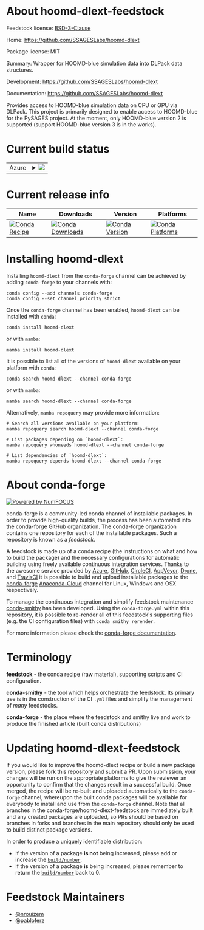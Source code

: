 About hoomd-dlext-feedstock
===========================

Feedstock license: [BSD-3-Clause](https://github.com/conda-forge/hoomd-dlext-feedstock/blob/main/LICENSE.txt)

Home: https://github.com/SSAGESLabs/hoomd-dlext

Package license: MIT

Summary: Wrapper for HOOMD-blue simulation data into DLPack data structures.

Development: https://github.com/SSAGESLabs/hoomd-dlext

Documentation: https://github.com/SSAGESLabs/hoomd-dlext

Provides access to HOOMD-blue simulation data on CPU or GPU via DLPack.
This project is primarily designed to enable access to HOOMD-blue for
the PySAGES project. At the moment, only HOOMD-blue version 2 is supported
(support HOOMD-blue version 3 is in the works).


Current build status
====================


<table>
    
  <tr>
    <td>Azure</td>
    <td>
      <details>
        <summary>
          <a href="https://dev.azure.com/conda-forge/feedstock-builds/_build/latest?definitionId=17749&branchName=main">
            <img src="https://dev.azure.com/conda-forge/feedstock-builds/_apis/build/status/hoomd-dlext-feedstock?branchName=main">
          </a>
        </summary>
        <table>
          <thead><tr><th>Variant</th><th>Status</th></tr></thead>
          <tbody><tr>
              <td>linux_64_cuda_compiler_version11.2cxx_compiler_version10hoomdv2python3.10.____cpythonpython_implcpython</td>
              <td>
                <a href="https://dev.azure.com/conda-forge/feedstock-builds/_build/latest?definitionId=17749&branchName=main">
                  <img src="https://dev.azure.com/conda-forge/feedstock-builds/_apis/build/status/hoomd-dlext-feedstock?branchName=main&jobName=linux&configuration=linux%20linux_64_cuda_compiler_version11.2cxx_compiler_version10hoomdv2python3.10.____cpythonpython_implcpython" alt="variant">
                </a>
              </td>
            </tr><tr>
              <td>linux_64_cuda_compiler_version11.2cxx_compiler_version10hoomdv2python3.11.____cpythonpython_implcpython</td>
              <td>
                <a href="https://dev.azure.com/conda-forge/feedstock-builds/_build/latest?definitionId=17749&branchName=main">
                  <img src="https://dev.azure.com/conda-forge/feedstock-builds/_apis/build/status/hoomd-dlext-feedstock?branchName=main&jobName=linux&configuration=linux%20linux_64_cuda_compiler_version11.2cxx_compiler_version10hoomdv2python3.11.____cpythonpython_implcpython" alt="variant">
                </a>
              </td>
            </tr><tr>
              <td>linux_64_cuda_compiler_version11.2cxx_compiler_version10hoomdv2python3.8.____cpythonpython_implcpython</td>
              <td>
                <a href="https://dev.azure.com/conda-forge/feedstock-builds/_build/latest?definitionId=17749&branchName=main">
                  <img src="https://dev.azure.com/conda-forge/feedstock-builds/_apis/build/status/hoomd-dlext-feedstock?branchName=main&jobName=linux&configuration=linux%20linux_64_cuda_compiler_version11.2cxx_compiler_version10hoomdv2python3.8.____cpythonpython_implcpython" alt="variant">
                </a>
              </td>
            </tr><tr>
              <td>linux_64_cuda_compiler_version11.2cxx_compiler_version10hoomdv2python3.9.____cpythonpython_implcpython</td>
              <td>
                <a href="https://dev.azure.com/conda-forge/feedstock-builds/_build/latest?definitionId=17749&branchName=main">
                  <img src="https://dev.azure.com/conda-forge/feedstock-builds/_apis/build/status/hoomd-dlext-feedstock?branchName=main&jobName=linux&configuration=linux%20linux_64_cuda_compiler_version11.2cxx_compiler_version10hoomdv2python3.9.____cpythonpython_implcpython" alt="variant">
                </a>
              </td>
            </tr><tr>
              <td>linux_64_cuda_compiler_version11.2cxx_compiler_version10hoomdv3python3.10.____cpythonpython_implcpython</td>
              <td>
                <a href="https://dev.azure.com/conda-forge/feedstock-builds/_build/latest?definitionId=17749&branchName=main">
                  <img src="https://dev.azure.com/conda-forge/feedstock-builds/_apis/build/status/hoomd-dlext-feedstock?branchName=main&jobName=linux&configuration=linux%20linux_64_cuda_compiler_version11.2cxx_compiler_version10hoomdv3python3.10.____cpythonpython_implcpython" alt="variant">
                </a>
              </td>
            </tr><tr>
              <td>linux_64_cuda_compiler_version11.2cxx_compiler_version10hoomdv3python3.11.____cpythonpython_implcpython</td>
              <td>
                <a href="https://dev.azure.com/conda-forge/feedstock-builds/_build/latest?definitionId=17749&branchName=main">
                  <img src="https://dev.azure.com/conda-forge/feedstock-builds/_apis/build/status/hoomd-dlext-feedstock?branchName=main&jobName=linux&configuration=linux%20linux_64_cuda_compiler_version11.2cxx_compiler_version10hoomdv3python3.11.____cpythonpython_implcpython" alt="variant">
                </a>
              </td>
            </tr><tr>
              <td>linux_64_cuda_compiler_version11.2cxx_compiler_version10hoomdv3python3.8.____cpythonpython_implcpython</td>
              <td>
                <a href="https://dev.azure.com/conda-forge/feedstock-builds/_build/latest?definitionId=17749&branchName=main">
                  <img src="https://dev.azure.com/conda-forge/feedstock-builds/_apis/build/status/hoomd-dlext-feedstock?branchName=main&jobName=linux&configuration=linux%20linux_64_cuda_compiler_version11.2cxx_compiler_version10hoomdv3python3.8.____cpythonpython_implcpython" alt="variant">
                </a>
              </td>
            </tr><tr>
              <td>linux_64_cuda_compiler_version11.2cxx_compiler_version10hoomdv3python3.9.____cpythonpython_implcpython</td>
              <td>
                <a href="https://dev.azure.com/conda-forge/feedstock-builds/_build/latest?definitionId=17749&branchName=main">
                  <img src="https://dev.azure.com/conda-forge/feedstock-builds/_apis/build/status/hoomd-dlext-feedstock?branchName=main&jobName=linux&configuration=linux%20linux_64_cuda_compiler_version11.2cxx_compiler_version10hoomdv3python3.9.____cpythonpython_implcpython" alt="variant">
                </a>
              </td>
            </tr><tr>
              <td>linux_64_cuda_compiler_version11.2cxx_compiler_version10hoomdv4python3.10.____cpythonpython_implcpython</td>
              <td>
                <a href="https://dev.azure.com/conda-forge/feedstock-builds/_build/latest?definitionId=17749&branchName=main">
                  <img src="https://dev.azure.com/conda-forge/feedstock-builds/_apis/build/status/hoomd-dlext-feedstock?branchName=main&jobName=linux&configuration=linux%20linux_64_cuda_compiler_version11.2cxx_compiler_version10hoomdv4python3.10.____cpythonpython_implcpython" alt="variant">
                </a>
              </td>
            </tr><tr>
              <td>linux_64_cuda_compiler_version11.2cxx_compiler_version10hoomdv4python3.11.____cpythonpython_implcpython</td>
              <td>
                <a href="https://dev.azure.com/conda-forge/feedstock-builds/_build/latest?definitionId=17749&branchName=main">
                  <img src="https://dev.azure.com/conda-forge/feedstock-builds/_apis/build/status/hoomd-dlext-feedstock?branchName=main&jobName=linux&configuration=linux%20linux_64_cuda_compiler_version11.2cxx_compiler_version10hoomdv4python3.11.____cpythonpython_implcpython" alt="variant">
                </a>
              </td>
            </tr><tr>
              <td>linux_64_cuda_compiler_version11.2cxx_compiler_version10hoomdv4python3.8.____cpythonpython_implcpython</td>
              <td>
                <a href="https://dev.azure.com/conda-forge/feedstock-builds/_build/latest?definitionId=17749&branchName=main">
                  <img src="https://dev.azure.com/conda-forge/feedstock-builds/_apis/build/status/hoomd-dlext-feedstock?branchName=main&jobName=linux&configuration=linux%20linux_64_cuda_compiler_version11.2cxx_compiler_version10hoomdv4python3.8.____cpythonpython_implcpython" alt="variant">
                </a>
              </td>
            </tr><tr>
              <td>linux_64_cuda_compiler_version11.2cxx_compiler_version10hoomdv4python3.9.____cpythonpython_implcpython</td>
              <td>
                <a href="https://dev.azure.com/conda-forge/feedstock-builds/_build/latest?definitionId=17749&branchName=main">
                  <img src="https://dev.azure.com/conda-forge/feedstock-builds/_apis/build/status/hoomd-dlext-feedstock?branchName=main&jobName=linux&configuration=linux%20linux_64_cuda_compiler_version11.2cxx_compiler_version10hoomdv4python3.9.____cpythonpython_implcpython" alt="variant">
                </a>
              </td>
            </tr><tr>
              <td>linux_64_cuda_compiler_version12.0cxx_compiler_version12hoomdv2python3.10.____cpythonpython_implcpython</td>
              <td>
                <a href="https://dev.azure.com/conda-forge/feedstock-builds/_build/latest?definitionId=17749&branchName=main">
                  <img src="https://dev.azure.com/conda-forge/feedstock-builds/_apis/build/status/hoomd-dlext-feedstock?branchName=main&jobName=linux&configuration=linux%20linux_64_cuda_compiler_version12.0cxx_compiler_version12hoomdv2python3.10.____cpythonpython_implcpython" alt="variant">
                </a>
              </td>
            </tr><tr>
              <td>linux_64_cuda_compiler_version12.0cxx_compiler_version12hoomdv2python3.11.____cpythonpython_implcpython</td>
              <td>
                <a href="https://dev.azure.com/conda-forge/feedstock-builds/_build/latest?definitionId=17749&branchName=main">
                  <img src="https://dev.azure.com/conda-forge/feedstock-builds/_apis/build/status/hoomd-dlext-feedstock?branchName=main&jobName=linux&configuration=linux%20linux_64_cuda_compiler_version12.0cxx_compiler_version12hoomdv2python3.11.____cpythonpython_implcpython" alt="variant">
                </a>
              </td>
            </tr><tr>
              <td>linux_64_cuda_compiler_version12.0cxx_compiler_version12hoomdv2python3.8.____cpythonpython_implcpython</td>
              <td>
                <a href="https://dev.azure.com/conda-forge/feedstock-builds/_build/latest?definitionId=17749&branchName=main">
                  <img src="https://dev.azure.com/conda-forge/feedstock-builds/_apis/build/status/hoomd-dlext-feedstock?branchName=main&jobName=linux&configuration=linux%20linux_64_cuda_compiler_version12.0cxx_compiler_version12hoomdv2python3.8.____cpythonpython_implcpython" alt="variant">
                </a>
              </td>
            </tr><tr>
              <td>linux_64_cuda_compiler_version12.0cxx_compiler_version12hoomdv2python3.9.____cpythonpython_implcpython</td>
              <td>
                <a href="https://dev.azure.com/conda-forge/feedstock-builds/_build/latest?definitionId=17749&branchName=main">
                  <img src="https://dev.azure.com/conda-forge/feedstock-builds/_apis/build/status/hoomd-dlext-feedstock?branchName=main&jobName=linux&configuration=linux%20linux_64_cuda_compiler_version12.0cxx_compiler_version12hoomdv2python3.9.____cpythonpython_implcpython" alt="variant">
                </a>
              </td>
            </tr><tr>
              <td>linux_64_cuda_compiler_version12.0cxx_compiler_version12hoomdv3python3.10.____cpythonpython_implcpython</td>
              <td>
                <a href="https://dev.azure.com/conda-forge/feedstock-builds/_build/latest?definitionId=17749&branchName=main">
                  <img src="https://dev.azure.com/conda-forge/feedstock-builds/_apis/build/status/hoomd-dlext-feedstock?branchName=main&jobName=linux&configuration=linux%20linux_64_cuda_compiler_version12.0cxx_compiler_version12hoomdv3python3.10.____cpythonpython_implcpython" alt="variant">
                </a>
              </td>
            </tr><tr>
              <td>linux_64_cuda_compiler_version12.0cxx_compiler_version12hoomdv3python3.11.____cpythonpython_implcpython</td>
              <td>
                <a href="https://dev.azure.com/conda-forge/feedstock-builds/_build/latest?definitionId=17749&branchName=main">
                  <img src="https://dev.azure.com/conda-forge/feedstock-builds/_apis/build/status/hoomd-dlext-feedstock?branchName=main&jobName=linux&configuration=linux%20linux_64_cuda_compiler_version12.0cxx_compiler_version12hoomdv3python3.11.____cpythonpython_implcpython" alt="variant">
                </a>
              </td>
            </tr><tr>
              <td>linux_64_cuda_compiler_version12.0cxx_compiler_version12hoomdv3python3.8.____cpythonpython_implcpython</td>
              <td>
                <a href="https://dev.azure.com/conda-forge/feedstock-builds/_build/latest?definitionId=17749&branchName=main">
                  <img src="https://dev.azure.com/conda-forge/feedstock-builds/_apis/build/status/hoomd-dlext-feedstock?branchName=main&jobName=linux&configuration=linux%20linux_64_cuda_compiler_version12.0cxx_compiler_version12hoomdv3python3.8.____cpythonpython_implcpython" alt="variant">
                </a>
              </td>
            </tr><tr>
              <td>linux_64_cuda_compiler_version12.0cxx_compiler_version12hoomdv3python3.9.____cpythonpython_implcpython</td>
              <td>
                <a href="https://dev.azure.com/conda-forge/feedstock-builds/_build/latest?definitionId=17749&branchName=main">
                  <img src="https://dev.azure.com/conda-forge/feedstock-builds/_apis/build/status/hoomd-dlext-feedstock?branchName=main&jobName=linux&configuration=linux%20linux_64_cuda_compiler_version12.0cxx_compiler_version12hoomdv3python3.9.____cpythonpython_implcpython" alt="variant">
                </a>
              </td>
            </tr><tr>
              <td>linux_64_cuda_compiler_version12.0cxx_compiler_version12hoomdv4python3.10.____cpythonpython_implcpython</td>
              <td>
                <a href="https://dev.azure.com/conda-forge/feedstock-builds/_build/latest?definitionId=17749&branchName=main">
                  <img src="https://dev.azure.com/conda-forge/feedstock-builds/_apis/build/status/hoomd-dlext-feedstock?branchName=main&jobName=linux&configuration=linux%20linux_64_cuda_compiler_version12.0cxx_compiler_version12hoomdv4python3.10.____cpythonpython_implcpython" alt="variant">
                </a>
              </td>
            </tr><tr>
              <td>linux_64_cuda_compiler_version12.0cxx_compiler_version12hoomdv4python3.11.____cpythonpython_implcpython</td>
              <td>
                <a href="https://dev.azure.com/conda-forge/feedstock-builds/_build/latest?definitionId=17749&branchName=main">
                  <img src="https://dev.azure.com/conda-forge/feedstock-builds/_apis/build/status/hoomd-dlext-feedstock?branchName=main&jobName=linux&configuration=linux%20linux_64_cuda_compiler_version12.0cxx_compiler_version12hoomdv4python3.11.____cpythonpython_implcpython" alt="variant">
                </a>
              </td>
            </tr><tr>
              <td>linux_64_cuda_compiler_version12.0cxx_compiler_version12hoomdv4python3.8.____cpythonpython_implcpython</td>
              <td>
                <a href="https://dev.azure.com/conda-forge/feedstock-builds/_build/latest?definitionId=17749&branchName=main">
                  <img src="https://dev.azure.com/conda-forge/feedstock-builds/_apis/build/status/hoomd-dlext-feedstock?branchName=main&jobName=linux&configuration=linux%20linux_64_cuda_compiler_version12.0cxx_compiler_version12hoomdv4python3.8.____cpythonpython_implcpython" alt="variant">
                </a>
              </td>
            </tr><tr>
              <td>linux_64_cuda_compiler_version12.0cxx_compiler_version12hoomdv4python3.9.____cpythonpython_implcpython</td>
              <td>
                <a href="https://dev.azure.com/conda-forge/feedstock-builds/_build/latest?definitionId=17749&branchName=main">
                  <img src="https://dev.azure.com/conda-forge/feedstock-builds/_apis/build/status/hoomd-dlext-feedstock?branchName=main&jobName=linux&configuration=linux%20linux_64_cuda_compiler_version12.0cxx_compiler_version12hoomdv4python3.9.____cpythonpython_implcpython" alt="variant">
                </a>
              </td>
            </tr><tr>
              <td>linux_64_cuda_compiler_versionNonecxx_compiler_version12hoomdv2python3.10.____cpythonpython_implcpython</td>
              <td>
                <a href="https://dev.azure.com/conda-forge/feedstock-builds/_build/latest?definitionId=17749&branchName=main">
                  <img src="https://dev.azure.com/conda-forge/feedstock-builds/_apis/build/status/hoomd-dlext-feedstock?branchName=main&jobName=linux&configuration=linux%20linux_64_cuda_compiler_versionNonecxx_compiler_version12hoomdv2python3.10.____cpythonpython_implcpython" alt="variant">
                </a>
              </td>
            </tr><tr>
              <td>linux_64_cuda_compiler_versionNonecxx_compiler_version12hoomdv2python3.11.____cpythonpython_implcpython</td>
              <td>
                <a href="https://dev.azure.com/conda-forge/feedstock-builds/_build/latest?definitionId=17749&branchName=main">
                  <img src="https://dev.azure.com/conda-forge/feedstock-builds/_apis/build/status/hoomd-dlext-feedstock?branchName=main&jobName=linux&configuration=linux%20linux_64_cuda_compiler_versionNonecxx_compiler_version12hoomdv2python3.11.____cpythonpython_implcpython" alt="variant">
                </a>
              </td>
            </tr><tr>
              <td>linux_64_cuda_compiler_versionNonecxx_compiler_version12hoomdv2python3.8.____cpythonpython_implcpython</td>
              <td>
                <a href="https://dev.azure.com/conda-forge/feedstock-builds/_build/latest?definitionId=17749&branchName=main">
                  <img src="https://dev.azure.com/conda-forge/feedstock-builds/_apis/build/status/hoomd-dlext-feedstock?branchName=main&jobName=linux&configuration=linux%20linux_64_cuda_compiler_versionNonecxx_compiler_version12hoomdv2python3.8.____cpythonpython_implcpython" alt="variant">
                </a>
              </td>
            </tr><tr>
              <td>linux_64_cuda_compiler_versionNonecxx_compiler_version12hoomdv2python3.9.____cpythonpython_implcpython</td>
              <td>
                <a href="https://dev.azure.com/conda-forge/feedstock-builds/_build/latest?definitionId=17749&branchName=main">
                  <img src="https://dev.azure.com/conda-forge/feedstock-builds/_apis/build/status/hoomd-dlext-feedstock?branchName=main&jobName=linux&configuration=linux%20linux_64_cuda_compiler_versionNonecxx_compiler_version12hoomdv2python3.9.____cpythonpython_implcpython" alt="variant">
                </a>
              </td>
            </tr><tr>
              <td>linux_64_cuda_compiler_versionNonecxx_compiler_version12hoomdv3python3.10.____cpythonpython_implcpython</td>
              <td>
                <a href="https://dev.azure.com/conda-forge/feedstock-builds/_build/latest?definitionId=17749&branchName=main">
                  <img src="https://dev.azure.com/conda-forge/feedstock-builds/_apis/build/status/hoomd-dlext-feedstock?branchName=main&jobName=linux&configuration=linux%20linux_64_cuda_compiler_versionNonecxx_compiler_version12hoomdv3python3.10.____cpythonpython_implcpython" alt="variant">
                </a>
              </td>
            </tr><tr>
              <td>linux_64_cuda_compiler_versionNonecxx_compiler_version12hoomdv3python3.11.____cpythonpython_implcpython</td>
              <td>
                <a href="https://dev.azure.com/conda-forge/feedstock-builds/_build/latest?definitionId=17749&branchName=main">
                  <img src="https://dev.azure.com/conda-forge/feedstock-builds/_apis/build/status/hoomd-dlext-feedstock?branchName=main&jobName=linux&configuration=linux%20linux_64_cuda_compiler_versionNonecxx_compiler_version12hoomdv3python3.11.____cpythonpython_implcpython" alt="variant">
                </a>
              </td>
            </tr><tr>
              <td>linux_64_cuda_compiler_versionNonecxx_compiler_version12hoomdv3python3.8.____cpythonpython_implcpython</td>
              <td>
                <a href="https://dev.azure.com/conda-forge/feedstock-builds/_build/latest?definitionId=17749&branchName=main">
                  <img src="https://dev.azure.com/conda-forge/feedstock-builds/_apis/build/status/hoomd-dlext-feedstock?branchName=main&jobName=linux&configuration=linux%20linux_64_cuda_compiler_versionNonecxx_compiler_version12hoomdv3python3.8.____cpythonpython_implcpython" alt="variant">
                </a>
              </td>
            </tr><tr>
              <td>linux_64_cuda_compiler_versionNonecxx_compiler_version12hoomdv3python3.9.____cpythonpython_implcpython</td>
              <td>
                <a href="https://dev.azure.com/conda-forge/feedstock-builds/_build/latest?definitionId=17749&branchName=main">
                  <img src="https://dev.azure.com/conda-forge/feedstock-builds/_apis/build/status/hoomd-dlext-feedstock?branchName=main&jobName=linux&configuration=linux%20linux_64_cuda_compiler_versionNonecxx_compiler_version12hoomdv3python3.9.____cpythonpython_implcpython" alt="variant">
                </a>
              </td>
            </tr><tr>
              <td>linux_64_cuda_compiler_versionNonecxx_compiler_version12hoomdv4python3.10.____cpythonpython_implcpython</td>
              <td>
                <a href="https://dev.azure.com/conda-forge/feedstock-builds/_build/latest?definitionId=17749&branchName=main">
                  <img src="https://dev.azure.com/conda-forge/feedstock-builds/_apis/build/status/hoomd-dlext-feedstock?branchName=main&jobName=linux&configuration=linux%20linux_64_cuda_compiler_versionNonecxx_compiler_version12hoomdv4python3.10.____cpythonpython_implcpython" alt="variant">
                </a>
              </td>
            </tr><tr>
              <td>linux_64_cuda_compiler_versionNonecxx_compiler_version12hoomdv4python3.11.____cpythonpython_implcpython</td>
              <td>
                <a href="https://dev.azure.com/conda-forge/feedstock-builds/_build/latest?definitionId=17749&branchName=main">
                  <img src="https://dev.azure.com/conda-forge/feedstock-builds/_apis/build/status/hoomd-dlext-feedstock?branchName=main&jobName=linux&configuration=linux%20linux_64_cuda_compiler_versionNonecxx_compiler_version12hoomdv4python3.11.____cpythonpython_implcpython" alt="variant">
                </a>
              </td>
            </tr><tr>
              <td>linux_64_cuda_compiler_versionNonecxx_compiler_version12hoomdv4python3.8.____cpythonpython_implcpython</td>
              <td>
                <a href="https://dev.azure.com/conda-forge/feedstock-builds/_build/latest?definitionId=17749&branchName=main">
                  <img src="https://dev.azure.com/conda-forge/feedstock-builds/_apis/build/status/hoomd-dlext-feedstock?branchName=main&jobName=linux&configuration=linux%20linux_64_cuda_compiler_versionNonecxx_compiler_version12hoomdv4python3.8.____cpythonpython_implcpython" alt="variant">
                </a>
              </td>
            </tr><tr>
              <td>linux_64_cuda_compiler_versionNonecxx_compiler_version12hoomdv4python3.9.____cpythonpython_implcpython</td>
              <td>
                <a href="https://dev.azure.com/conda-forge/feedstock-builds/_build/latest?definitionId=17749&branchName=main">
                  <img src="https://dev.azure.com/conda-forge/feedstock-builds/_apis/build/status/hoomd-dlext-feedstock?branchName=main&jobName=linux&configuration=linux%20linux_64_cuda_compiler_versionNonecxx_compiler_version12hoomdv4python3.9.____cpythonpython_implcpython" alt="variant">
                </a>
              </td>
            </tr><tr>
              <td>osx_64_hoomdv2python3.10.____cpythonpython_implcpython</td>
              <td>
                <a href="https://dev.azure.com/conda-forge/feedstock-builds/_build/latest?definitionId=17749&branchName=main">
                  <img src="https://dev.azure.com/conda-forge/feedstock-builds/_apis/build/status/hoomd-dlext-feedstock?branchName=main&jobName=osx&configuration=osx%20osx_64_hoomdv2python3.10.____cpythonpython_implcpython" alt="variant">
                </a>
              </td>
            </tr><tr>
              <td>osx_64_hoomdv2python3.11.____cpythonpython_implcpython</td>
              <td>
                <a href="https://dev.azure.com/conda-forge/feedstock-builds/_build/latest?definitionId=17749&branchName=main">
                  <img src="https://dev.azure.com/conda-forge/feedstock-builds/_apis/build/status/hoomd-dlext-feedstock?branchName=main&jobName=osx&configuration=osx%20osx_64_hoomdv2python3.11.____cpythonpython_implcpython" alt="variant">
                </a>
              </td>
            </tr><tr>
              <td>osx_64_hoomdv2python3.8.____cpythonpython_implcpython</td>
              <td>
                <a href="https://dev.azure.com/conda-forge/feedstock-builds/_build/latest?definitionId=17749&branchName=main">
                  <img src="https://dev.azure.com/conda-forge/feedstock-builds/_apis/build/status/hoomd-dlext-feedstock?branchName=main&jobName=osx&configuration=osx%20osx_64_hoomdv2python3.8.____cpythonpython_implcpython" alt="variant">
                </a>
              </td>
            </tr><tr>
              <td>osx_64_hoomdv2python3.9.____cpythonpython_implcpython</td>
              <td>
                <a href="https://dev.azure.com/conda-forge/feedstock-builds/_build/latest?definitionId=17749&branchName=main">
                  <img src="https://dev.azure.com/conda-forge/feedstock-builds/_apis/build/status/hoomd-dlext-feedstock?branchName=main&jobName=osx&configuration=osx%20osx_64_hoomdv2python3.9.____cpythonpython_implcpython" alt="variant">
                </a>
              </td>
            </tr><tr>
              <td>osx_64_hoomdv3python3.10.____cpythonpython_implcpython</td>
              <td>
                <a href="https://dev.azure.com/conda-forge/feedstock-builds/_build/latest?definitionId=17749&branchName=main">
                  <img src="https://dev.azure.com/conda-forge/feedstock-builds/_apis/build/status/hoomd-dlext-feedstock?branchName=main&jobName=osx&configuration=osx%20osx_64_hoomdv3python3.10.____cpythonpython_implcpython" alt="variant">
                </a>
              </td>
            </tr><tr>
              <td>osx_64_hoomdv3python3.11.____cpythonpython_implcpython</td>
              <td>
                <a href="https://dev.azure.com/conda-forge/feedstock-builds/_build/latest?definitionId=17749&branchName=main">
                  <img src="https://dev.azure.com/conda-forge/feedstock-builds/_apis/build/status/hoomd-dlext-feedstock?branchName=main&jobName=osx&configuration=osx%20osx_64_hoomdv3python3.11.____cpythonpython_implcpython" alt="variant">
                </a>
              </td>
            </tr><tr>
              <td>osx_64_hoomdv3python3.8.____cpythonpython_implcpython</td>
              <td>
                <a href="https://dev.azure.com/conda-forge/feedstock-builds/_build/latest?definitionId=17749&branchName=main">
                  <img src="https://dev.azure.com/conda-forge/feedstock-builds/_apis/build/status/hoomd-dlext-feedstock?branchName=main&jobName=osx&configuration=osx%20osx_64_hoomdv3python3.8.____cpythonpython_implcpython" alt="variant">
                </a>
              </td>
            </tr><tr>
              <td>osx_64_hoomdv3python3.9.____cpythonpython_implcpython</td>
              <td>
                <a href="https://dev.azure.com/conda-forge/feedstock-builds/_build/latest?definitionId=17749&branchName=main">
                  <img src="https://dev.azure.com/conda-forge/feedstock-builds/_apis/build/status/hoomd-dlext-feedstock?branchName=main&jobName=osx&configuration=osx%20osx_64_hoomdv3python3.9.____cpythonpython_implcpython" alt="variant">
                </a>
              </td>
            </tr><tr>
              <td>osx_64_hoomdv4python3.10.____cpythonpython_implcpython</td>
              <td>
                <a href="https://dev.azure.com/conda-forge/feedstock-builds/_build/latest?definitionId=17749&branchName=main">
                  <img src="https://dev.azure.com/conda-forge/feedstock-builds/_apis/build/status/hoomd-dlext-feedstock?branchName=main&jobName=osx&configuration=osx%20osx_64_hoomdv4python3.10.____cpythonpython_implcpython" alt="variant">
                </a>
              </td>
            </tr><tr>
              <td>osx_64_hoomdv4python3.11.____cpythonpython_implcpython</td>
              <td>
                <a href="https://dev.azure.com/conda-forge/feedstock-builds/_build/latest?definitionId=17749&branchName=main">
                  <img src="https://dev.azure.com/conda-forge/feedstock-builds/_apis/build/status/hoomd-dlext-feedstock?branchName=main&jobName=osx&configuration=osx%20osx_64_hoomdv4python3.11.____cpythonpython_implcpython" alt="variant">
                </a>
              </td>
            </tr><tr>
              <td>osx_64_hoomdv4python3.8.____cpythonpython_implcpython</td>
              <td>
                <a href="https://dev.azure.com/conda-forge/feedstock-builds/_build/latest?definitionId=17749&branchName=main">
                  <img src="https://dev.azure.com/conda-forge/feedstock-builds/_apis/build/status/hoomd-dlext-feedstock?branchName=main&jobName=osx&configuration=osx%20osx_64_hoomdv4python3.8.____cpythonpython_implcpython" alt="variant">
                </a>
              </td>
            </tr><tr>
              <td>osx_64_hoomdv4python3.9.____cpythonpython_implcpython</td>
              <td>
                <a href="https://dev.azure.com/conda-forge/feedstock-builds/_build/latest?definitionId=17749&branchName=main">
                  <img src="https://dev.azure.com/conda-forge/feedstock-builds/_apis/build/status/hoomd-dlext-feedstock?branchName=main&jobName=osx&configuration=osx%20osx_64_hoomdv4python3.9.____cpythonpython_implcpython" alt="variant">
                </a>
              </td>
            </tr>
          </tbody>
        </table>
      </details>
    </td>
  </tr>
</table>

Current release info
====================

| Name | Downloads | Version | Platforms |
| --- | --- | --- | --- |
| [![Conda Recipe](https://img.shields.io/badge/recipe-hoomd--dlext-green.svg)](https://anaconda.org/conda-forge/hoomd-dlext) | [![Conda Downloads](https://img.shields.io/conda/dn/conda-forge/hoomd-dlext.svg)](https://anaconda.org/conda-forge/hoomd-dlext) | [![Conda Version](https://img.shields.io/conda/vn/conda-forge/hoomd-dlext.svg)](https://anaconda.org/conda-forge/hoomd-dlext) | [![Conda Platforms](https://img.shields.io/conda/pn/conda-forge/hoomd-dlext.svg)](https://anaconda.org/conda-forge/hoomd-dlext) |

Installing hoomd-dlext
======================

Installing `hoomd-dlext` from the `conda-forge` channel can be achieved by adding `conda-forge` to your channels with:

```
conda config --add channels conda-forge
conda config --set channel_priority strict
```

Once the `conda-forge` channel has been enabled, `hoomd-dlext` can be installed with `conda`:

```
conda install hoomd-dlext
```

or with `mamba`:

```
mamba install hoomd-dlext
```

It is possible to list all of the versions of `hoomd-dlext` available on your platform with `conda`:

```
conda search hoomd-dlext --channel conda-forge
```

or with `mamba`:

```
mamba search hoomd-dlext --channel conda-forge
```

Alternatively, `mamba repoquery` may provide more information:

```
# Search all versions available on your platform:
mamba repoquery search hoomd-dlext --channel conda-forge

# List packages depending on `hoomd-dlext`:
mamba repoquery whoneeds hoomd-dlext --channel conda-forge

# List dependencies of `hoomd-dlext`:
mamba repoquery depends hoomd-dlext --channel conda-forge
```


About conda-forge
=================

[![Powered by
NumFOCUS](https://img.shields.io/badge/powered%20by-NumFOCUS-orange.svg?style=flat&colorA=E1523D&colorB=007D8A)](https://numfocus.org)

conda-forge is a community-led conda channel of installable packages.
In order to provide high-quality builds, the process has been automated into the
conda-forge GitHub organization. The conda-forge organization contains one repository
for each of the installable packages. Such a repository is known as a *feedstock*.

A feedstock is made up of a conda recipe (the instructions on what and how to build
the package) and the necessary configurations for automatic building using freely
available continuous integration services. Thanks to the awesome service provided by
[Azure](https://azure.microsoft.com/en-us/services/devops/), [GitHub](https://github.com/),
[CircleCI](https://circleci.com/), [AppVeyor](https://www.appveyor.com/),
[Drone](https://cloud.drone.io/welcome), and [TravisCI](https://travis-ci.com/)
it is possible to build and upload installable packages to the
[conda-forge](https://anaconda.org/conda-forge) [Anaconda-Cloud](https://anaconda.org/)
channel for Linux, Windows and OSX respectively.

To manage the continuous integration and simplify feedstock maintenance
[conda-smithy](https://github.com/conda-forge/conda-smithy) has been developed.
Using the ``conda-forge.yml`` within this repository, it is possible to re-render all of
this feedstock's supporting files (e.g. the CI configuration files) with ``conda smithy rerender``.

For more information please check the [conda-forge documentation](https://conda-forge.org/docs/).

Terminology
===========

**feedstock** - the conda recipe (raw material), supporting scripts and CI configuration.

**conda-smithy** - the tool which helps orchestrate the feedstock.
                   Its primary use is in the construction of the CI ``.yml`` files
                   and simplify the management of *many* feedstocks.

**conda-forge** - the place where the feedstock and smithy live and work to
                  produce the finished article (built conda distributions)


Updating hoomd-dlext-feedstock
==============================

If you would like to improve the hoomd-dlext recipe or build a new
package version, please fork this repository and submit a PR. Upon submission,
your changes will be run on the appropriate platforms to give the reviewer an
opportunity to confirm that the changes result in a successful build. Once
merged, the recipe will be re-built and uploaded automatically to the
`conda-forge` channel, whereupon the built conda packages will be available for
everybody to install and use from the `conda-forge` channel.
Note that all branches in the conda-forge/hoomd-dlext-feedstock are
immediately built and any created packages are uploaded, so PRs should be based
on branches in forks and branches in the main repository should only be used to
build distinct package versions.

In order to produce a uniquely identifiable distribution:
 * If the version of a package **is not** being increased, please add or increase
   the [``build/number``](https://docs.conda.io/projects/conda-build/en/latest/resources/define-metadata.html#build-number-and-string).
 * If the version of a package **is** being increased, please remember to return
   the [``build/number``](https://docs.conda.io/projects/conda-build/en/latest/resources/define-metadata.html#build-number-and-string)
   back to 0.

Feedstock Maintainers
=====================

* [@nrouizem](https://github.com/nrouizem/)
* [@pabloferz](https://github.com/pabloferz/)

